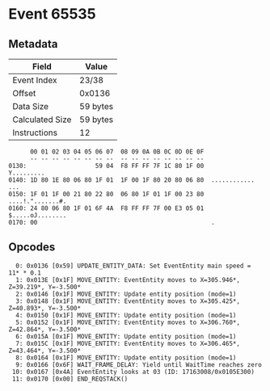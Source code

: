 # Event 65535

## Metadata

| Field           | Value    |
|-----------------|----------|
| Event Index     | 23/38    |
| Offset          | 0x0136   |
| Data Size       | 59 bytes |
| Calculated Size | 59 bytes |
| Instructions    | 12       |

```
      00 01 02 03 04 05 06 07  08 09 0A 0B 0C 0D 0E 0F
      -- -- -- -- -- -- -- --  -- -- -- -- -- -- -- --
0130:                   59 04  F8 FF FF 7F 1C 80 1F 00        Y.........
0140: 1D 80 1E 80 06 80 1F 01  1F 00 1F 80 20 80 06 80  ............ ...
0150: 1F 01 1F 00 21 80 22 80  06 80 1F 01 1F 00 23 80  ....!.".......#.
0160: 24 80 06 80 1F 01 6F 4A  F8 FF FF 7F 00 E3 05 01  $.....oJ........
0170: 00                                                .               
```

## Opcodes

```
  0: 0x0136 [0x59] UPDATE_ENTITY_DATA: Set EventEntity main speed = 11* * 0.1
  1: 0x013E [0x1F] MOVE_ENTITY: EventEntity moves to X=305.946*, Z=39.219*, Y=-3.500*
  2: 0x0146 [0x1F] MOVE_ENTITY: Update entity position (mode=1)
  3: 0x0148 [0x1F] MOVE_ENTITY: EventEntity moves to X=305.425*, Z=40.893*, Y=-3.500*
  4: 0x0150 [0x1F] MOVE_ENTITY: Update entity position (mode=1)
  5: 0x0152 [0x1F] MOVE_ENTITY: EventEntity moves to X=306.760*, Z=42.864*, Y=-3.500*
  6: 0x015A [0x1F] MOVE_ENTITY: Update entity position (mode=1)
  7: 0x015C [0x1F] MOVE_ENTITY: EventEntity moves to X=306.465*, Z=43.464*, Y=-3.500*
  8: 0x0164 [0x1F] MOVE_ENTITY: Update entity position (mode=1)
  9: 0x0166 [0x6F] WAIT_FRAME_DELAY: Yield until WaitTime reaches zero
 10: 0x0167 [0x4A] EventEntity looks at 03 (ID: 17163008/0x0105E300)
 11: 0x0170 [0x00] END_REQSTACK()
```
